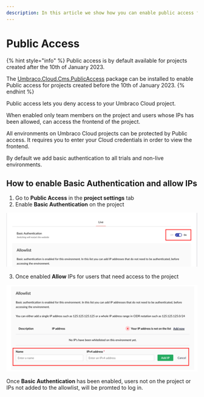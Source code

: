 ```yaml
---
description: In this article we show how you can enable public access for your Umbraco Cloud project, so only people with whitelisted IP's can access your project.
---
```


# Public Access

{% hint style="info" %}
Public access is by default available for projects created after the 10th of January 2023.

The [Umbraco.Cloud.Cms.PublicAccess](https://www.nuget.org/packages/Umbraco.Cloud.Cms.PublicAccess) package can be installed to enable Public access for projects created before the 10th of January 2023.
{% endhint %}

Public access lets you deny access to your Umbraco Cloud project.

When enabled only team members on the project and users whose IPs has been allowed, can access the frontend of the project.

All environments on Umbraco Cloud projects can be protected by Public access. It requires you to enter your Cloud credentials in order to view the frontend.

By default we add basic authentication to all trials and non-live environments.      

## How to enable Basic Authentication and allow IPs

1. Go to **Public Access** in the **project settings** tab
2. Enable **Basic Authentication** on the project
   
![Hostnames Specific Security Settings](../images/basic_auth.png)

3. Once enabled **Allow** IPs for users that need access to the project
   
![Hostnames Specific Security Settings](../images/allow_ip.png)

Once **Basic Authentication** has been enabled, users not on the project or IPs not added to the allowlist, will be promted to log in.



